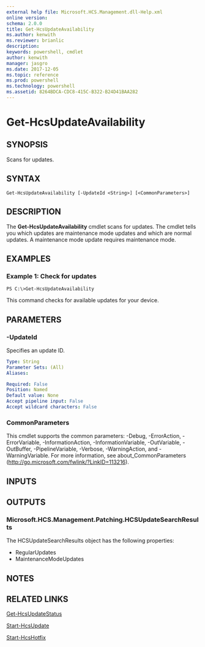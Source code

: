 ```yaml
---
external help file: Microsoft.HCS.Management.dll-Help.xml
online version: 
schema: 2.0.0
title: Get-HcsUpdateAvailability
ms.author: kenwith
ms.reviewer: brianlic
description: 
keywords: powershell, cmdlet
author: kenwith
manager: jasgro
ms.date: 2017-12-05
ms.topic: reference
ms.prod: powershell
ms.technology: powershell
ms.assetid: 8264BDCA-CDC8-415C-B322-B24D41BAA282
---
```


# Get-HcsUpdateAvailability

## SYNOPSIS
Scans for updates.

## SYNTAX

```
Get-HcsUpdateAvailability [-UpdateId <String>] [<CommonParameters>]
```

## DESCRIPTION
The **Get-HcsUpdateAvailability** cmdlet scans for updates.
The cmdlet tells you which updates are maintenance mode updates and which are normal updates.
A maintenance mode update requires maintenance mode.

## EXAMPLES

### Example 1: Check for updates
```
PS C:\>Get-HcsUpdateAvailability
```

This command checks for available updates for your device.

## PARAMETERS

### -UpdateId
Specifies an update ID.

```yaml
Type: String
Parameter Sets: (All)
Aliases: 

Required: False
Position: Named
Default value: None
Accept pipeline input: False
Accept wildcard characters: False
```

### CommonParameters
This cmdlet supports the common parameters: -Debug, -ErrorAction, -ErrorVariable, -InformationAction, -InformationVariable, -OutVariable, -OutBuffer, -PipelineVariable, -Verbose, -WarningAction, and -WarningVariable. For more information, see about_CommonParameters (http://go.microsoft.com/fwlink/?LinkID=113216).

## INPUTS

## OUTPUTS

### Microsoft.HCS.Management.Patching.HCSUpdateSearchResults
The HCSUpdateSearchResults object has the following properties:

- RegularUpdates 
- MaintenanceModeUpdates

## NOTES

## RELATED LINKS

[Get-HcsUpdateStatus](./Get-HcsUpdateStatus.md)

[Start-HcsUpdate](./Start-HcsUpdate.md)

[Start-HcsHotfix](./Start-HcsHotfix.md)

